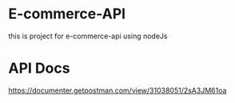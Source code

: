 # E-commerce-API
this is project for e-commerce-api using nodeJs 
# API Docs
https://documenter.getpostman.com/view/31038051/2sA3JM61oa
